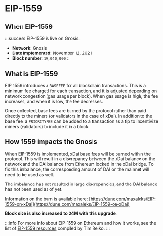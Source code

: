 ---
---

# EIP-1559

## When EIP-1559

:::success EIP-1559 is live on Gnosis.

* **Network**: Gnosis
* **Date Implemented**: November 12, 2021
* **Block number**: `19,040,000`
:::

## What is EIP-1559

EIP 1559 introduces a `BASEFEE` for all blockchain transactions. This is a minimum fee charged for each transaction, and it is adjusted depending on network congestion (gas usage per block). When gas usage is high, the fee increases, and when it is low, the fee decreases.

Once collected, base fees are burned by the protocol rather than paid directly to the miners (or validators in the case of xDai). In addition to the base fee, a `PRIORITYFEE` can be added to a transaction as a tip to incentivize miners (validators) to include it in a block.

## How 1559 impacts the Gnosis

When EIP-1559 is implemented, xDai base fees will be burned within the protocol. This will result in a discrepancy between the xDai balance on the network and the DAI balance from Ethereum locked in the xDai bridge. To fix this imbalance, the corresponding amount of DAI on the mainnet will need to be used as well.

The imbalance has not resulted in large discrepancies, and the DAI balance has not been used as of yet.

Information on the burn is available here: [https://dune.com/maxaleks/EIP-1559-on-xDai](https://dune.com/maxaleks/EIP-1559-on-xDai)

**Block size is also increased to 34M with this upgrade.**

:::info
For more info about EIP-1559 on Ethereum and how it works, see the list of [EIP-1559 resources](https://hackmd.io/@timbeiko/1559-resources) compiled by Tim Beiko.
:::
